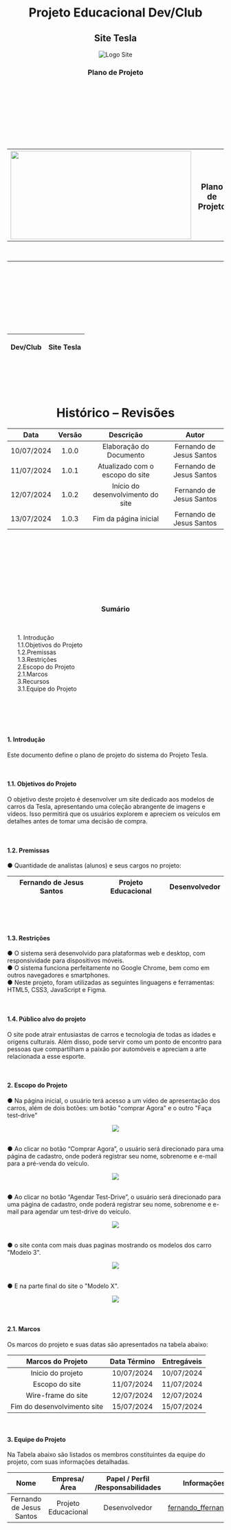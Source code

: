 <!--https://pjt-clone-tesla.netlify.app/--> 
<h1 align="center">Projeto Educacional Dev/Club</h1>

<h2 align="center">Site Tesla </h2>

<div align="center">

![Logo Site](https://github.com/FernandoJesuss/ProjetosDev-Tesla/blob/main/img/logo.png)

</div>

<h3 align="center"> Plano de Projeto</h3>                            
<br><br><br><br><br><br><br><br>

<div align="center" width: 130px>

| <img src="https://github.com/FernandoJesuss/ProjetosDev-Tesla/blob/main/img/devclub..png" width="420" height="205"/> | **<h3>Plano de Projeto</h3>**| DATI |
| --------- | ------ | ------  |
|   |   |  Versão 1.0.5 |

<div/>
  
<br><br><br><br><br><br><br><br>

<div align="center">
  
| <p> Dev/Club </p>    | <p> Site Tesla</p> |
| ---      | ---       |

</div>

<br><br><br>

<h1 align="center">  Histórico – Revisões</h1>



|     Data      |    Versão |      Descrição                    |   Autor                  |
|    :---:      |     :---: |        :---:                      |   :---:                  |
| 10/07/2024    |     1.0.0 | Elaboração do Documento           | Fernando de Jesus Santos |
| 11/07/2024    |     1.0.1 | Atualizado com o escopo do site   | Fernando de Jesus Santos | 
| 12/07/2024    |     1.0.2 | Início do desenvolvimento do site | Fernando de Jesus Santos |
| 13/07/2024    |     1.0.3 | Fim da página inicial             | Fernando de Jesus Santos |

<br><br><br><br><br><br><br><br>

<h3 align="center"> Sumário</h3>
<br>
<div align="left">
<ol>
 1. Introdução	
  <br>
1.1.Objetivos do Projeto
  <br>
1.2.Premissas	
   <br>
1.3.Restrições
   <br>
2.Escopo do Projeto
   <br>
2.1.Marcos	
   <br>
3.Recursos	
  <br>
3.1.Equipe do Projeto	
</ol>
</div>
<br><br><br><br>
<h4 align="left">1.	Introdução</h4>

<p align="left">Este documento define o plano de projeto do sistema do Projeto Tesla.</p>
<br>
<h4 align="left">1.1.	Objetivos do Projeto	</h4>
<p align="left">O objetivo deste projeto é desenvolver um site dedicado aos modelos de carros da Tesla, apresentando uma coleção abrangente de imagens e vídeos. Isso permitirá que os usuários explorem e apreciem os veículos em detalhes antes de tomar uma decisão de compra.</p>
<br>
<h4 align="left">1.2.	Premissas</h4>
<p align="left">●	Quantidade de analistas (alunos) e seus cargos no projeto:</p> 

<div align="left">
  
| Fernando de Jesus Santos| Projeto Educacional | Desenvolvedor|
| ---      | ---       |  ---

</div>

<br><br><br>
<h4 align="left">1.3.	Restrições</h4>
<p align="left">●	O sistema será desenvolvido para plataformas web e desktop, com responsividade para dispositivos móveis.<br>
●	O sistema funciona perfeitamente no Google Chrome, bem como em outros navegadores e smartphones.<br>
●	Neste projeto, foram utilizadas as seguintes linguagens e ferramentas: HTML5, CSS3, JavaScript e Figma.
</p> 
<br>

<h4 align="left">1.4.	Público alvo do projeto</h4>
<p align="left">O site pode atrair entusiastas de carros e tecnologia de todas as idades e origens culturais. Além disso, pode servir como um ponto de encontro para pessoas que compartilham a paixão por automóveis e apreciam a arte relacionada a esse esporte.</p> 
<br>
<h4 align="left">2.	Escopo do Projeto</h4>
<p align="left">● Na página inicial, o usuário terá acesso a um vídeo de apresentação dos carros, além de dois botões: um botão "comprar Agora" e o outro "Faça test-drive" </p>

<div align="center">  
  

<img src="https://github.com/FernandoJesuss/ProjetosDev-Tesla/blob/main/img/Platafomas.png" width="" height=""/>



</div>
<br>

<p align="left">
●	Ao clicar no botão “Comprar Agora”, o usuário será direcionado para uma página de cadastro, onde poderá registrar seu nome, sobrenome e e-mail para a pré-venda do veículo.</p> 

<div align="center">  
  
<img src="https://github.com/FernandoJesuss/ProjetosDev-Tesla/blob/main/img/pg_cadastro_1.png" width="" height=""/>
  
</div>
<br>
<p align="left">
●	Ao clicar no botão “Agendar Test-Drive”, o usuário será direcionado para uma página de cadastro, onde poderá registrar seu nome, sobrenome e e-mail para agendar um test-drive do veículo.</p>

<div align="center">  
  
<img src="https://github.com/FernandoJesuss/ProjetosDev-Tesla/blob/main/img/pg_cadastro_1.png" width="" height=""/>

</div>
<br>
<p align="left">●	o site conta com mais duas paginas mostrando os modelos dos carro "Modelo 3".</p>
<div align="center">  
  
<img src="https://github.com/FernandoJesuss/ProjetosDev-Tesla/blob/main/img/pg_model__3.png" width="" height=""/>

</div>
<br>
<p align="left">●	 E na parte final do site o "Modelo X".</p>

<div align="center">  
  
<img src="https://github.com/FernandoJesuss/ProjetosDev-Tesla/blob/main/img/pg_final_1.png" width="" height=""/>

</div>
<br><br>
<h4 align="left">2.1.	Marcos</h4>
<p align="left">Os marcos do projeto e suas datas são apresentados na tabela abaixo:</p>

|     Marcos do Projeto       | Data Término| Entregáveis                                 
|           :---:             |   :---:     |   :---:                    
| Inicio do projeto           | 10/07/2024  | 10/07/2024       
| Escopo do site              | 11/07/2024  | 11/07/2024 
| Wire-frame do site          | 12/07/2024  | 12/07/2024 
| Fim do desenvolvimento site | 15/07/2024  | 15/07/2024           

<br>
<h4 align="left">3.	Equipe do Projeto</h4>
<p align="left">Na Tabela abaixo são listados os membros constituintes da equipe do projeto, com suas informações detalhadas.</p>

|  Nome  |   Empresa/Área      | Papel / Perfil /Responsabilidades    | Informações de contato        |
| :---:  |      :---:          |             :---:                    |          :---:                |
| Fernando de Jesus Santos     | Projeto Educacional  | Desenvolvedor |fernando_ffernando@hotmail.com |
















  







